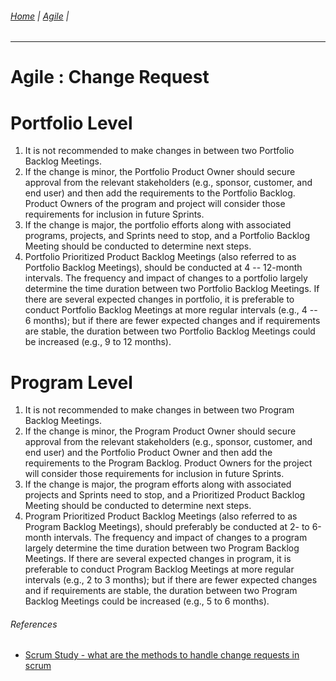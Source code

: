 ###### [Home](https://github.com/RyKaj/Documentation/blob/master/README.md) | [Agile](https://github.com/RyKaj/Documentation/tree/master/Agile/README.md) |
------------


Agile : Change Request 
======================


Portfolio Level
===============

1.  It is not recommended to make changes in between two Portfolio
    Backlog Meetings.
2.  If the change is minor, the Portfolio Product Owner should secure
    approval from the relevant stakeholders (e.g., sponsor, customer,
    and end user) and then add the requirements to the Portfolio
    Backlog. Product Owners of the program and project will consider
    those requirements for inclusion in future Sprints.
3.  If the change is major, the portfolio efforts along with associated
    programs, projects, and Sprints need to stop, and a Portfolio
    Backlog Meeting should be conducted to determine next steps.
4.  Portfolio Prioritized Product Backlog Meetings (also referred to as
    Portfolio Backlog Meetings), should be conducted at 4 -- 12-month
    intervals. The frequency and impact of changes to a portfolio
    largely determine the time duration between two Portfolio Backlog
    Meetings. If there are several expected changes in portfolio, it is
    preferable to conduct Portfolio Backlog Meetings at more regular
    intervals (e.g., 4 -- 6 months); but if there are fewer expected
    changes and if requirements are stable, the duration between two
    Portfolio Backlog Meetings could be increased (e.g., 9 to 12
    months).


Program Level
=============

1.  It is not recommended to make changes in between two Program Backlog
    Meetings.
2.  If the change is minor, the Program Product Owner should secure
    approval from the relevant stakeholders (e.g., sponsor, customer,
    and end user) and the Portfolio Product Owner and then add the
    requirements to the Program Backlog. Product Owners for the project
    will consider those requirements for inclusion in future Sprints.
3.  If the change is major, the program efforts along with associated
    projects and Sprints need to stop, and a Prioritized Product Backlog
    Meeting should be conducted to determine next steps.
4.  Program Prioritized Product Backlog Meetings (also referred to as
    Program Backlog Meetings), should preferably be conducted at 2- to
    6-month intervals. The frequency and impact of changes to a program
    largely determine the time duration between two Program Backlog
    Meetings. If there are several expected changes in program, it is
    preferable to conduct Program Backlog Meetings at more regular
    intervals (e.g., 2 to 3 months); but if there are fewer expected
    changes and if requirements are stable, the duration between two
    Program Backlog Meetings could be increased (e.g., 5 to 6 months).



###### References

-   [Scrum Study - what are the methods to handle change requests in scrum](http://blog.scrumstudy.com/what-are-the-methods-to-handle-change-requests-in-scrum/)

